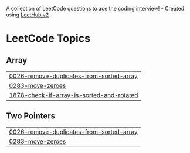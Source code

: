 A collection of LeetCode questions to ace the coding interview! - Created using [LeetHub v2](https://github.com/arunbhardwaj/LeetHub-2.0)
<!---LeetCode Topics Start-->
# LeetCode Topics
## Array
|  |
| ------- |
| [0026-remove-duplicates-from-sorted-array](https://github.com/pawan7781/dsaPractice/tree/master/0026-remove-duplicates-from-sorted-array) |
| [0283-move-zeroes](https://github.com/pawan7781/dsaPractice/tree/master/0283-move-zeroes) |
| [1878-check-if-array-is-sorted-and-rotated](https://github.com/pawan7781/dsaPractice/tree/master/1878-check-if-array-is-sorted-and-rotated) |
## Two Pointers
|  |
| ------- |
| [0026-remove-duplicates-from-sorted-array](https://github.com/pawan7781/dsaPractice/tree/master/0026-remove-duplicates-from-sorted-array) |
| [0283-move-zeroes](https://github.com/pawan7781/dsaPractice/tree/master/0283-move-zeroes) |
<!---LeetCode Topics End-->